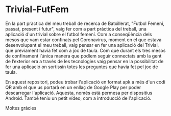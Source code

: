 # Trivial-FutFem
En la part pràctica del meu treball de recerca de Batxillerat, "Futbol Femení, passat, present i futur", vaig fer com a part pràctica del treball, una aplicació d'un trivial sobre el futbol femení. Com a conseqüència dels mesos que vam estar confinats pel Coronavirus, moment en el que estava desenvolupant el meu treball, vaig pensar en fer una aplicació del Trivial, que previament havia fet com a joc de taula. Com que durant els tres mesos de confinament l’única manera que podíem seguir connectats amb la gent de l’exterior era a través de les tecnologies vaig pensar en la possibilitat de fer una aplicació on sortissin totes les preguntes que havia fet pel joc de taula.

En aquest repositori, podeu trobar l'aplicació en format apk a més d'un codi QR amb el que us portarà en un enllaç de Google Play per poder descarregar l'aplicació. Aquesta, només està permesa per dispositius Android. També teniu un petit vídeo, com a introducció de l'aplicació.

Moltes gràcies
